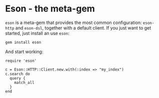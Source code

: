 # Eson - the meta-gem

`eson` is a meta-gem that provides the most common configuration: `eson-http` and `eson-dsl`, together with a default client. If you just want to get started, just install an use `eson`:

    gem install eson

And start working:

    require 'eson'
    
    c = Eson::HTTP::Client.new.with(:index => "my_index")
    c.search do
      query {
        match_all
      }
    end
    